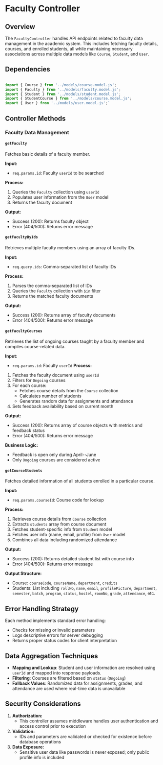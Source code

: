 # Faculty Controller

## Overview

The `FacultyController` handles API endpoints related to faculty data management in the academic system. This includes fetching faculty details, courses, and enrolled students, all while maintaining necessary associations across multiple data models like `Course`, `Student`, and `User`.

## Dependencies
```javascript

import { Course } from '../models/course.model.js';
import { Faculty } from '../models/faculty.model.js';
import { Student } from '../models/student.model.js';
import { StudentCourse } from '../models/course.model.js';
import { User } from '../models/user.model.js';`
```

## Controller Methods

### Faculty Data Management

#### `getFaculty`
Fetches basic details of a faculty member.

**Input:**
-   `req.params.id`: Faculty `userId` to be searched

**Process:**
1.  Queries the `Faculty` collection using `userId`
2.  Populates user information from the `User` model
3.  Returns the faculty document

**Output:**
-   Success (200): Returns faculty object
-   Error (404/500): Returns error message


#### `getFacultyByIds`
Retrieves multiple faculty members using an array of faculty IDs.

**Input:**
-   `req.query.ids`: Comma-separated list of faculty IDs

**Process:**
1.  Parses the comma-separated list of IDs
2.  Queries the `Faculty` collection with `$in` filter
3.  Returns the matched faculty documents

**Output:**
-   Success (200): Returns array of faculty documents
-   Error (404/500): Returns error message


#### `getFacultyCourses`

Retrieves the list of ongoing courses taught by a faculty member and compiles course-related data.

**Input:**
-   `req.params.id`: Faculty `userId`
**Process:**

1.  Fetches the faculty document using `userId`
2.  Filters for `Ongoing` courses
3.  For each course:
    -   Fetches course details from the `Course` collection
    -   Calculates number of students
    -   Generates random data for assignments and attendance
4.  Sets feedback availability based on current month

**Output:**
-   Success (200): Returns array of course objects with metrics and feedback status
-   Error (404/500): Returns error message

**Business Logic:**
-   Feedback is open only during April--June
-   Only `Ongoing` courses are considered active


#### `getCourseStudents`
Fetches detailed information of all students enrolled in a particular course.

**Input:**
-   `req.params.courseId`: Course code for lookup

**Process:**
1.  Retrieves course details from `Course` collection
2.  Extracts `students` array from course document
3.  Fetches student-specific info from `Student` model
4.  Fetches user info (name, email, profile) from `User` model
5.  Combines all data including randomized attendance

**Output:**
-   Success (200): Returns detailed student list with course info
-   Error (404/500): Returns error message

**Output Structure:**
-   Course: `courseCode`, `courseName`, `department`, `credits`
-   Students: List including `rollNo`, `name`, `email`, `profilePicture`, `department`, `semester`, `batch`, `program`, `status`, `hostel`, `roomNo`, `grade`, `attendance`, etc.


## Error Handling Strategy

Each method implements standard error handling:
-   Checks for missing or invalid parameters
-   Logs descriptive errors for server debugging
-   Returns proper status codes for client interpretation

## Data Aggregation Techniques

-   **Mapping and Lookup**: Student and user information are resolved using `userId` and mapped into response payloads.
-   **Filtering**: Courses are filtered based on `status` (`Ongoing`)
-   **Fallback Values**: Randomized data for assignments, grades, and attendance are used where real-time data is unavailable

## Security Considerations

1.  **Authorization:**
    -   This controller assumes middleware handles user authentication and access control prior to execution
2.  **Validation:**
    -   IDs and parameters are validated or checked for existence before database operations
3.  **Data Exposure:**
    -   Sensitive user data like passwords is never exposed; only public profile info is included